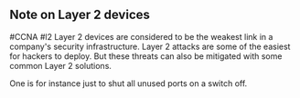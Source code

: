 ## Note on Layer 2 devices
#CCNA #l2 
Layer 2 devices are considered to be the weakest link in a company's security infrastructure. Layer 2 attacks are some of the easiest for hackers to deploy. But these threats can also be mitigated with some common Layer 2 solutions.

One is for instance just to shut all unused ports on a switch off.